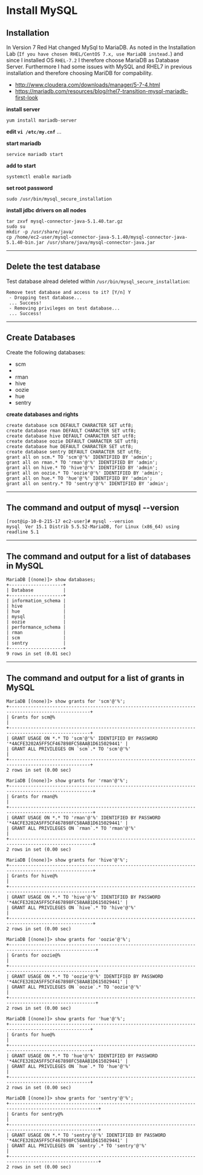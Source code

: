 # Install MySQL

## Installation
In Version 7 Red Hat changed MySql to MariaDB. As noted in the Installation Lab (`If you have chosen RHEL/CentOS 7.x, use MariaDB instead.`) and since I installed OS `RHEL-7.2` I therefore choose MariaDB as Database Server. Furthermore I had some issues with MySQL and RHEL7 in previous installation and therefore choosing MariDB for compability.

* http://www.cloudera.com/downloads/manager/5-7-4.html
* https://mariadb.com/resources/blog/rhel7-transition-mysql-mariadb-first-look

**install server**
```
yum install mariadb-server
```

**edit `vi /etc/my.cnf`**
...

**start mariadb**
```
service mariadb start
```

**add to start**
```
systemctl enable mariadb
```

**set root password**
```
sudo /usr/bin/mysql_secure_installation
```

**install jdbc drivers on all nodes**
```
tar zxvf mysql-connector-java-5.1.40.tar.gz
sudo su
mkdir -p /usr/share/java/
cp /home/ec2-user/mysql-connector-java-5.1.40/mysql-connector-java-5.1.40-bin.jar /usr/share/java/mysql-connector-java.jar
```

---

## Delete the test database

Test database alread deleted within `/usr/bin/mysql_secure_installation`:
```
Remove test database and access to it? [Y/n] Y
 - Dropping test database...
 ... Success!
 - Removing privileges on test database...
 ... Success!
```

---

## Create Databases
Create the following databases:
* scm
* 
* rman
* hive
* oozie
* hue
* sentry

**create databases and rights**
```
create database scm DEFAULT CHARACTER SET utf8;
create database rman DEFAULT CHARACTER SET utf8;
create database hive DEFAULT CHARACTER SET utf8;
create database oozie DEFAULT CHARACTER SET utf8;
create database hue DEFAULT CHARACTER SET utf8;
create database sentry DEFAULT CHARACTER SET utf8;
grant all on scm.* TO 'scm'@'%' IDENTIFIED BY 'admin';
grant all on rman.* TO 'rman'@'%' IDENTIFIED BY 'admin';
grant all on hive.* TO 'hive'@'%' IDENTIFIED BY 'admin';
grant all on oozie.* TO 'oozie'@'%' IDENTIFIED BY 'admin';
grant all on hue.* TO 'hue'@'%' IDENTIFIED BY 'admin';
grant all on sentry.* TO 'sentry'@'%' IDENTIFIED BY 'admin';
```

---

## The command and output of mysql --version
```
[root@ip-10-0-215-17 ec2-user]# mysql --version
mysql  Ver 15.1 Distrib 5.5.52-MariaDB, for Linux (x86_64) using readline 5.1
```

---

## The command and output for a list of databases in MySQL
```
MariaDB [(none)]> show databases;
+--------------------+
| Database           |
+--------------------+
| information_schema |
| hive               |
| hue                |
| mysql              |
| oozie              |
| performance_schema |
| rman               |
| scm                |
| sentry             |
+--------------------+
9 rows in set (0.01 sec)
```

---

## The command and output for a list of grants in MySQL
```
MariaDB [(none)]> show grants for 'scm'@'%';
+----------------------------------------------------------------------------------------------------+
| Grants for scm@%                                                                                   |
+----------------------------------------------------------------------------------------------------+
| GRANT USAGE ON *.* TO 'scm'@'%' IDENTIFIED BY PASSWORD '*4ACFE3202A5FF5CF467898FC58AAB1D615029441' |
| GRANT ALL PRIVILEGES ON `scm`.* TO 'scm'@'%'                                                       |
+----------------------------------------------------------------------------------------------------+
2 rows in set (0.00 sec)

MariaDB [(none)]> show grants for 'rman'@'%';
+-----------------------------------------------------------------------------------------------------+
| Grants for rman@%                                                                                   |
+-----------------------------------------------------------------------------------------------------+
| GRANT USAGE ON *.* TO 'rman'@'%' IDENTIFIED BY PASSWORD '*4ACFE3202A5FF5CF467898FC58AAB1D615029441' |
| GRANT ALL PRIVILEGES ON `rman`.* TO 'rman'@'%'                                                      |
+-----------------------------------------------------------------------------------------------------+
2 rows in set (0.00 sec)

MariaDB [(none)]> show grants for 'hive'@'%';
+-----------------------------------------------------------------------------------------------------+
| Grants for hive@%                                                                                   |
+-----------------------------------------------------------------------------------------------------+
| GRANT USAGE ON *.* TO 'hive'@'%' IDENTIFIED BY PASSWORD '*4ACFE3202A5FF5CF467898FC58AAB1D615029441' |
| GRANT ALL PRIVILEGES ON `hive`.* TO 'hive'@'%'                                                      |
+-----------------------------------------------------------------------------------------------------+
2 rows in set (0.00 sec)

MariaDB [(none)]> show grants for 'oozie'@'%';
+------------------------------------------------------------------------------------------------------+
| Grants for oozie@%                                                                                   |
+------------------------------------------------------------------------------------------------------+
| GRANT USAGE ON *.* TO 'oozie'@'%' IDENTIFIED BY PASSWORD '*4ACFE3202A5FF5CF467898FC58AAB1D615029441' |
| GRANT ALL PRIVILEGES ON `oozie`.* TO 'oozie'@'%'                                                     |
+------------------------------------------------------------------------------------------------------+
2 rows in set (0.00 sec)

MariaDB [(none)]> show grants for 'hue'@'%';
+----------------------------------------------------------------------------------------------------+
| Grants for hue@%                                                                                   |
+----------------------------------------------------------------------------------------------------+
| GRANT USAGE ON *.* TO 'hue'@'%' IDENTIFIED BY PASSWORD '*4ACFE3202A5FF5CF467898FC58AAB1D615029441' |
| GRANT ALL PRIVILEGES ON `hue`.* TO 'hue'@'%'                                                       |
+----------------------------------------------------------------------------------------------------+
2 rows in set (0.00 sec)

MariaDB [(none)]> show grants for 'sentry'@'%';
+-------------------------------------------------------------------------------------------------------+
| Grants for sentry@%                                                                                   |
+-------------------------------------------------------------------------------------------------------+
| GRANT USAGE ON *.* TO 'sentry'@'%' IDENTIFIED BY PASSWORD '*4ACFE3202A5FF5CF467898FC58AAB1D615029441' |
| GRANT ALL PRIVILEGES ON `sentry`.* TO 'sentry'@'%'                                                    |
+-------------------------------------------------------------------------------------------------------+
2 rows in set (0.00 sec)
```
